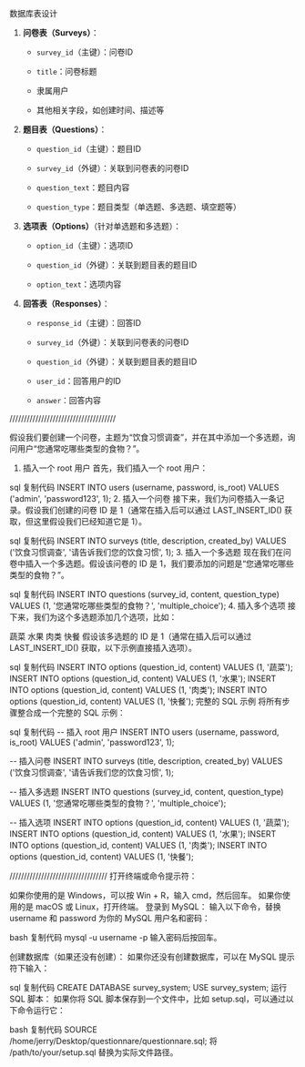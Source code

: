 数据库表设计

1. **问卷表（Surveys）**：

   - `survey_id`（主键）：问卷ID

   - `title`：问卷标题

   - 隶属用户

   - 其他相关字段，如创建时间、描述等

2. **题目表（Questions）**：

   - `question_id`（主键）：题目ID

   - `survey_id`（外键）：关联到问卷表的问卷ID

   - `question_text`：题目内容

   - `question_type`：题目类型（单选题、多选题、填空题等）

3. **选项表（Options）**（针对单选题和多选题）：

   - `option_id`（主键）：选项ID

   - `question_id`（外键）：关联到题目表的题目ID

   - `option_text`：选项内容

4. **回答表（Responses）**：

   - `response_id`（主键）：回答ID

   - `survey_id`（外键）：关联到问卷表的问卷ID

   - `question_id`（外键）：关联到题目表的题目ID

   - `user_id`：回答用户的ID

   - `answer`：回答内容


/////////////////////////////////////

假设我们要创建一个问卷，主题为“饮食习惯调查”，并在其中添加一个多选题，询问用户“您通常吃哪些类型的食物？”。

1. 插入一个 root 用户
首先，我们插入一个 root 用户：

sql
复制代码
INSERT INTO users (username, password, is_root) VALUES ('admin', 'password123', 1);
2. 插入一个问卷
接下来，我们为问卷插入一条记录。假设我们创建的问卷 ID 是 1（通常在插入后可以通过 LAST_INSERT_ID() 获取，但这里假设我们已经知道它是 1）。

sql
复制代码
INSERT INTO surveys (title, description, created_by) VALUES ('饮食习惯调查', '请告诉我们您的饮食习惯', 1);
3. 插入一个多选题
现在我们在问卷中插入一个多选题。假设该问卷的 ID 是 1，我们要添加的问题是“您通常吃哪些类型的食物？”。

sql
复制代码
INSERT INTO questions (survey_id, content, question_type) VALUES (1, '您通常吃哪些类型的食物？', 'multiple_choice');
4. 插入多个选项
接下来，我们为这个多选题添加几个选项，比如：

蔬菜
水果
肉类
快餐
假设该多选题的 ID 是 1（通常在插入后可以通过 LAST_INSERT_ID() 获取，以下示例直接插入选项）。

sql
复制代码
INSERT INTO options (question_id, content) VALUES (1, '蔬菜');
INSERT INTO options (question_id, content) VALUES (1, '水果');
INSERT INTO options (question_id, content) VALUES (1, '肉类');
INSERT INTO options (question_id, content) VALUES (1, '快餐');
完整的 SQL 示例
将所有步骤整合成一个完整的 SQL 示例：

sql
复制代码
-- 插入 root 用户
INSERT INTO users (username, password, is_root) VALUES ('admin', 'password123', 1);

-- 插入问卷
INSERT INTO surveys (title, description, created_by) VALUES ('饮食习惯调查', '请告诉我们您的饮食习惯', 1);

-- 插入多选题
INSERT INTO questions (survey_id, content, question_type) VALUES (1, '您通常吃哪些类型的食物？', 'multiple_choice');

-- 插入选项
INSERT INTO options (question_id, content) VALUES (1, '蔬菜');
INSERT INTO options (question_id, content) VALUES (1, '水果');
INSERT INTO options (question_id, content) VALUES (1, '肉类');
INSERT INTO options (question_id, content) VALUES (1, '快餐');

//////////////////////////////////
打开终端或命令提示符：

如果你使用的是 Windows，可以按 Win + R，输入 cmd，然后回车。
如果你使用的是 macOS 或 Linux，打开终端。
登录到 MySQL： 输入以下命令，替换 username 和 password 为你的 MySQL 用户名和密码：

bash
复制代码
mysql -u username -p
输入密码后按回车。

创建数据库（如果还没有创建）： 如果你还没有创建数据库，可以在 MySQL 提示符下输入：

sql
复制代码
CREATE DATABASE survey_system;
USE survey_system;
运行 SQL 脚本： 如果你将 SQL 脚本保存到一个文件中，比如 setup.sql，可以通过以下命令运行它：

bash
复制代码
SOURCE /home/jerry/Desktop/questionnare/questionnare.sql;
将 /path/to/your/setup.sql 替换为实际文件路径。